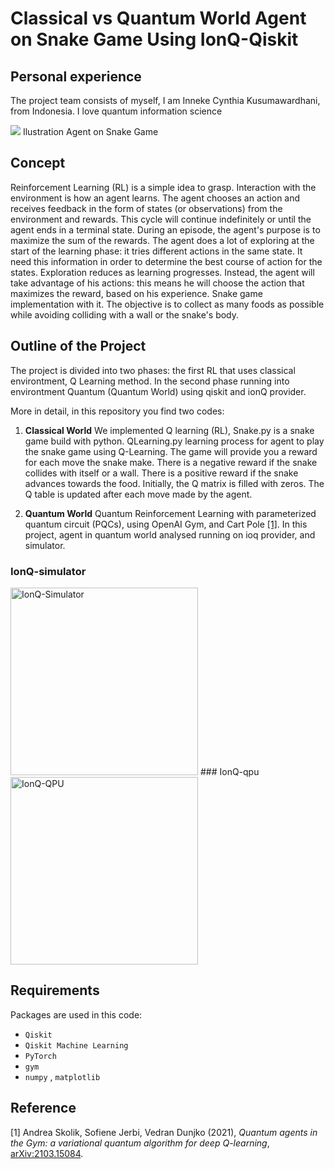 # Classical vs Quantum World Agent on Snake Game Using IonQ-Qiskit

## Personal experience
The project team consists of myself, I am Inneke Cynthia Kusumawardhani, from Indonesia. I love quantum information science

![](/img/AnimatedGames.gif)
Ilustration Agent on Snake Game

## Concept
Reinforcement Learning (RL) is a simple idea to grasp. Interaction with the environment is how an agent learns. The agent chooses an action and receives feedback in the form of states (or observations) from the environment and rewards. This cycle will continue indefinitely or until the agent ends in a terminal state. 
During an episode, the agent's purpose is to maximize the sum of the rewards. The agent does a lot of exploring at the start of the learning phase: it tries different actions in the same state. It need this information in order to determine the best course of action for the states. Exploration reduces as learning progresses. Instead, the agent will take advantage of his actions: this means he will choose the action that maximizes the reward, based on his experience.
Snake game implementation with it. The objective is to collect as many foods as possible while avoiding colliding with a wall or the snake's body.

## Outline of the Project
The project is divided into two phases: the first RL that uses classical environtment, Q Learning method. In the second phase running into environtment Quantum (Quantum World) using qiskit and ionQ provider.

More in detail, in this repository you find two codes:

1. **Classical World**
We implemented Q learning (RL), Snake.py is a snake game build with python. QLearning.py learning process for agent to play the snake game using Q-Learning. The game will provide you a reward for each move the snake make. There is a negative reward if the snake collides with itself or a wall. There is a positive reward if the snake advances towards the food. Initially, the Q matrix is filled with zeros. The Q table is updated after each move made by the agent.

2. **Quantum World**
Quantum Reinforcement Learning with parameterized quantum circuit (PQCs), using OpenAI Gym, and Cart Pole [[1]](#1). In this project, agent in quantum world analysed running on ioq provider, and simulator.
### IonQ-simulator
<img src="./img/IonQ-simulator.png" alt="IonQ-Simulator" width="300px">
### IonQ-qpu
<img src="./img/IonQ-qpu.png" alt="IonQ-QPU" width="300px">

## Requirements
Packages are used in this code:

* `Qiskit` 
* `Qiskit Machine Learning`
* `PyTorch`
* `gym`
* `numpy` , `matplotlib`


## Reference
<a id="1">[1]</a>  Andrea Skolik, Sofiene Jerbi, Vedran Dunjko (2021), _Quantum agents in the Gym: a variational quantum algorithm for deep Q-learning_, [arXiv:2103.15084](https://arxiv.org/abs/2103.15084).

